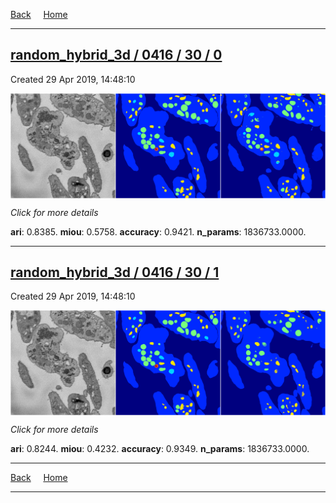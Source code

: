 
[Back](..)&nbsp;&nbsp;&nbsp;&nbsp;&nbsp;[Home](https://leapmanlab.github.io/snapshots)

---

<div class="summary"><a href="0"><h2>random_hybrid_3d / 0416 / 30 / 0</h2></a><p>Created 29 Apr 2019, 14:48:10
</p><a href="0"><img src="0/media/summary.png" align="center"></a><p>
<i>Click for more details</i>
</p></div>

**ari**: 0.8385. **miou**: 0.5758. **accuracy**: 0.9421. **n_params**: 1836733.0000. 

---

<div class="summary"><a href="1"><h2>random_hybrid_3d / 0416 / 30 / 1</h2></a><p>Created 29 Apr 2019, 14:48:10
</p><a href="1"><img src="1/media/summary.png" align="center"></a><p>
<i>Click for more details</i>
</p></div>

**ari**: 0.8244. **miou**: 0.4232. **accuracy**: 0.9349. **n_params**: 1836733.0000. 

---

[Back](..)&nbsp;&nbsp;&nbsp;&nbsp;&nbsp;[Home](https://leapmanlab.github.io/snapshots)

---